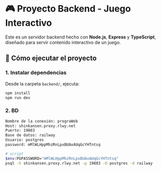 # 🎮 Proyecto Backend - Juego Interactivo

Este es un servidor backend hecho con **Node.js**, **Express** y **TypeScript**, diseñado para servir contenido interactivo de un juego.


## 🚀 Cómo ejecutar el proyecto

### 1. Instalar dependencias

Desde la carpeta `backend/`, ejecuta:

```bash
npm install
npm run dev
```
### 2. BD
```bash
Nombre de la conexión: prograWeb
Host: shinkansen.proxy.rlwy.net
Puerto: 19883
Base de datos: railway
Usuario: postgres
password: mMlWLHppMhzRnLpxBUAxAUqGcYHTntsq

# script
$env:PGPASSWORD="mMlWLHppMhzRnLpxBUAxAUqGcYHTntsq"
psql -h shinkansen.proxy.rlwy.net -p 19883 -U postgres -d railway
```
